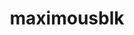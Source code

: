 ---
title: maximousblk
github: https://github.com/maximousblk
mode: dark
transition: 1s
score: 94.4
archetype:
- Github Actions
- Editor’s Choice
---